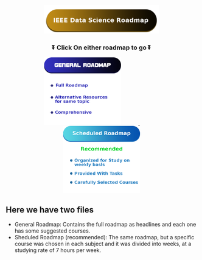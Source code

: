 <p align="center">
    <img src="Assets/ieee data science roadmap.png" width="60%">
</p>



<h3 align="center">  ⏬ Click On either roadmap to go ⏬ </h3>
<p align="center">
    <a href="https://github.com/Ahmed-Hereiz/Data-Science-Roadmap-IEEE-2024/blob/main/General%20Roadmap.md">
        <img src="Assets/genereal roadmap.png" style="width: 40%; margin-right:9%">
    </a>
    <code>       </code>
    <a href="https://github.com/Ahmed-Hereiz/Data-Science-Roadmap-IEEE-2024/blob/main/Roadmap%20Into%20Weeks.md">
        <img src="Assets/Scheduled roadmap.png" style="width: 40%;" >
    </a>
</p>

## Here we have two files

- General Roadmap: Contains the full roadmap as headlines and each one has some suggested courses. <br>
- Sheduled Roadmap (recommended): The same roadmap, but a specific course was chosen in each subject and it was divided into weeks, at a studying rate of 7 hours per week.
  <br>
